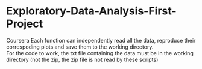 # Exploratory-Data-Analysis-First-Project
Coursera
Each function can independently read all the data, reproduce their correspoding plots and save them to the working directory.  
For the code to work, the txt file containing the data must be in the working directory (not the zip, the zip file is not read by these scripts)
